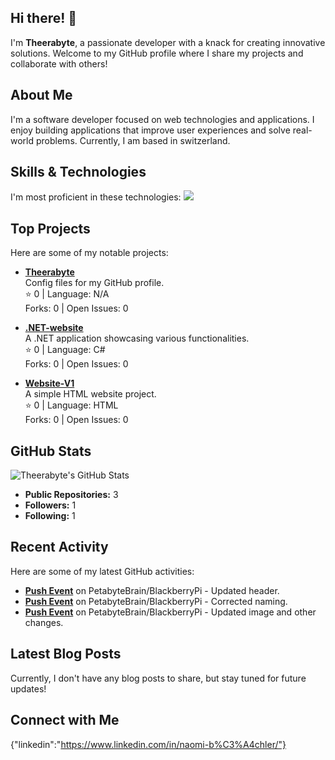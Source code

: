 ## Hi there! 👋

I'm **Theerabyte**, a passionate developer with a knack for creating innovative solutions. Welcome to my GitHub profile where I share my projects and collaborate with others!

## About Me

I'm a software developer focused on web technologies and applications. I enjoy building applications that improve user experiences and solve real-world problems. Currently, I am based in switzerland.

## Skills & Technologies
I'm most proficient in these technologies:
<img src="https://skillicons.dev/icons?i=discord,instagram,linkedin,github,gitlab,git,cs,dotnet,docker,kubernetes,eclipse,figma,gamemakerstudio,html,css,js,php,java,linux,mysql,mongodb,powershell,raspberrypi,react,sqlite,vite,visualstudio,vscode,windows">

## Top Projects

Here are some of my notable projects:

- [**Theerabyte**](https://github.com/Theerabyte/Theerabyte)  
  Config files for my GitHub profile.  
  ⭐ 0 | Language: N/A  
  Forks: 0 | Open Issues: 0  

- [**.NET-website**](https://github.com/Theerabyte/.NET-website)  
  A .NET application showcasing various functionalities.  
  ⭐ 0 | Language: C#  
  Forks: 0 | Open Issues: 0  

- [**Website-V1**](https://github.com/Theerabyte/Website-V1)  
  A simple HTML website project.  
  ⭐ 0 | Language: HTML  
  Forks: 0 | Open Issues: 0  

## GitHub Stats

![Theerabyte's GitHub Stats](https://github-readme-stats.vercel.app/api?username=Theerabyte&show_icons=true&count_private=true&theme=radical)

- **Public Repositories:** 3  
- **Followers:** 1  
- **Following:** 1

## Recent Activity

Here are some of my latest GitHub activities:
  
- **[Push Event](https://github.com/PetabyteBrain/BlackberryPi/commit/3b62682a0a8cfd344c80a7472075a0e236c503c3)** on PetabyteBrain/BlackberryPi - Updated header.  
- **[Push Event](https://github.com/PetabyteBrain/BlackberryPi/commit/975a97ced3beb3f65c389010f28d2f174c48a823)** on PetabyteBrain/BlackberryPi - Corrected naming.  
- **[Push Event](https://github.com/PetabyteBrain/BlackberryPi/commit/16f76577a4a101cdfb89b7492ac294244d7810b6)** on PetabyteBrain/BlackberryPi - Updated image and other changes.

## Latest Blog Posts

Currently, I don't have any blog posts to share, but stay tuned for future updates!

## Connect with Me

{"linkedin":"https://www.linkedin.com/in/naomi-b%C3%A4chler/"}
